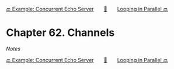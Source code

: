 [🔙 Example: Concurrent Echo Server][previous-chapter]&nbsp;&nbsp;&nbsp;&nbsp;&nbsp;&nbsp;&nbsp;[🏡][readme]&nbsp;&nbsp;&nbsp;&nbsp;&nbsp;&nbsp;&nbsp;[Looping in Parallel 🔜][upcoming-chapter]

# Chapter 62. Channels

_Notes_

[🔙 Example: Concurrent Echo Server][previous-chapter]&nbsp;&nbsp;&nbsp;&nbsp;&nbsp;&nbsp;&nbsp;[🏡][readme]&nbsp;&nbsp;&nbsp;&nbsp;&nbsp;&nbsp;&nbsp;[Looping in Parallel 🔜][upcoming-chapter]

[readme]: README.md
[previous-chapter]: ch061-example-concurrent-echo-server.md
[upcoming-chapter]: ch063-looping-in-parallel.md
